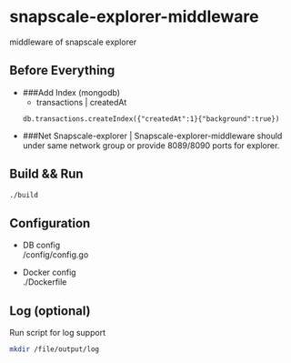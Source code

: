 # snapscale-explorer-middleware
middleware of snapscale explorer

## Before Everything
- ###Add Index (mongodb)
    - transactions | createdAt
    ```
    db.transactions.createIndex({"createdAt":1}{"background":true})
    ```
- ###Net
    Snapscale-explorer | Snapscale-explorer-middleware should under same network group or provide 8089/8090 ports for explorer.
    
## Build && Run
```bash
./build
```

## Configuration
- DB config  
/config/config.go

- Docker config  
./Dockerfile

## Log (optional)
Run script for log support
```bash
mkdir /file/output/log
```